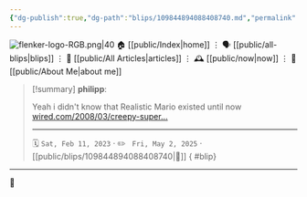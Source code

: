 ```yaml
---
{"dg-publish":true,"dg-path":"blips/109844894088408740.md","permalink":"/blips/109844894088408740/","title":"philipp on mastodon @ 2023-02-11","created":"2023-02-11T07:21:08","updated":"2025-05-02T08:50:43"}
---
```



<div class="transclusion internal-embed is-loaded"><div class="markdown-embed">




![flenker-logo-RGB.png|40](/img/user/attachments/flenker-logo-RGB.png)
🏠 [[public/Index\|home]]  ⋮ 🗣️ [[public/all-blips\|blips]] ⋮  📝 [[public/All Articles\|articles]]  ⋮ 🕰️ [[public/now\|now]] ⋮ 🪪 [[public/About Me\|about me]]


</div></div>


> [!summary] **philipp**:
>
> Yeah i didn't know that Realistic Mario existed until now [wired.com/2008/03/creepy-super…](https://www.wired.com/2008/03/creepy-super-re/)
> - - -
>
> 🗓️ <code>Sat, Feb 11, 2023</code>  · ✏️ <code> Fri, May 2, 2025</code>  · [[public/blips/109844894088408740\|🔗]]
{ #blip}


- - -

 👾
